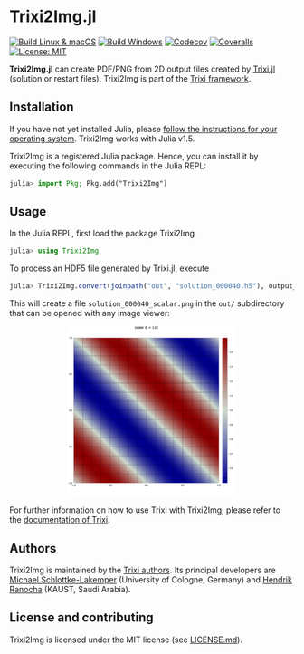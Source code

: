 # Trixi2Img.jl

[![Build Linux & macOS](https://travis-ci.com/trixi-framework/Trixi2Img.jl.svg?branch=master)](https://travis-ci.com/trixi-framework/Trixi2Img.jl)
[![Build Windows](https://ci.appveyor.com/api/projects/status/0q5gk3pmgnrfp5g9?svg=true)](https://ci.appveyor.com/project/ranocha/trixi2img-jl)
[![Codecov](https://codecov.io/gh/trixi-framework/Trixi2Img.jl/branch/master/graph/badge.svg)](https://codecov.io/gh/trixi-framework/Trixi2Img.jl)
[![Coveralls](https://coveralls.io/repos/github/trixi-framework/Trixi2Img.jl/badge.svg?branch=master)](https://coveralls.io/github/trixi-framework/Trixi2Img.jl?branch=master)
[![License: MIT](https://img.shields.io/badge/License-MIT-success.svg)](https://opensource.org/licenses/MIT)
<!-- [![GitHub commits since tagged version](https://img.shields.io/github/commits-since/trixi-framework/Trixi2Img.jl/v0.1.0.svg?style=social&logo=github)](https://github.com/trixi-framework/Trixi2Img.jl) -->

**Trixi2Img.jl** can create PDF/PNG from 2D output files created by
[Trixi.jl](https://github.com/trixi-framework/Trixi.jl) (solution or restart
files). Trixi2Img is part of the [Trixi framework](https://github.com/trixi-framework).


## Installation
If you have not yet installed Julia, please [follow the instructions for your
operating system](https://julialang.org/downloads/platform/). Trixi2Img works
with Julia v1.5.

Trixi2Img is a registered Julia package. Hence, you can install it by executing
the following commands in the Julia REPL:
```julia
julia> import Pkg; Pkg.add("Trixi2Img")
```


## Usage
In the Julia REPL, first load the package Trixi2Img
```julia
julia> using Trixi2Img
```
To process an HDF5 file generated by Trixi.jl, execute
```julia
julia> Trixi2Img.convert(joinpath("out", "solution_000040.h5"), output_directory="out", grid_lines=true)
```
This will create a file `solution_000040_scalar.png` in the `out/` subdirectory
that can be opened with any image viewer:

<p align="center">
  <img width="300px" src="docs/src/assets/solution_000040_scalar_resized.png">
</p>

For further information on how to use Trixi with Trixi2Img, please refer to the
[documentation of Trixi](https://trixi-framework.github.io/Trixi.jl/stable/).


## Authors
Trixi2Img is maintained by the
[Trixi authors](https://github.com/trixi-framework/Trixi.jl/blob/master/AUTHORS.md).
Its principal developers are
[Michael Schlottke-Lakemper](https://www.mi.uni-koeln.de/NumSim/schlottke-lakemper)
(University of Cologne, Germany) and
[Hendrik Ranocha](https://ranocha.de) (KAUST, Saudi Arabia).


## License and contributing
Trixi2Img is licensed under the MIT license (see [LICENSE.md](LICENSE.md)).
